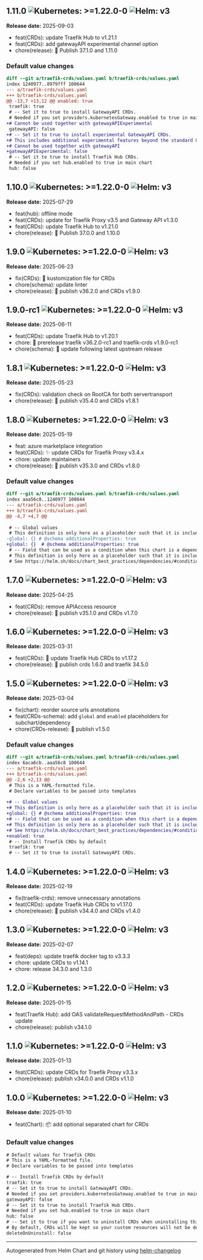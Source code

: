 
## 1.11.0  ![Kubernetes: >=1.22.0-0](https://img.shields.io/static/v1?label=Kubernetes&message=%3E%3D1.22.0-0&color=informational&logo=kubernetes) ![Helm: v3](https://img.shields.io/static/v1?label=Helm&message=v3&color=informational&logo=helm)

**Release date:** 2025-09-03

* feat(CRDs): update Traefik Hub to v1.21.1
* feat(CRDs): add gatewayAPI experimental channel option
* chore(release): :rocket: Publish 37.1.0 and 1.11.0

### Default value changes

```diff
diff --git a/traefik-crds/values.yaml b/traefik-crds/values.yaml
index 1240977..8979fff 100644
--- a/traefik-crds/values.yaml
+++ b/traefik-crds/values.yaml
@@ -13,7 +13,12 @@ enabled: true
 traefik: true
 # -- Set it to true to install GatewayAPI CRDs.
 # Needed if you set providers.kubernetesGateway.enabled to true in main chart
+# Cannot be used together with gatewayAPIExperimental
 gatewayAPI: false
+# -- Set it to true to install experimental GatewayAPI CRDs.
+# This includes additional experimental features beyond the standard Gateway API
+# Cannot be used together with gatewayAPI
+gatewayAPIExperimental: false
 # -- Set it to true to install Traefik Hub CRDs.
 # Needed if you set hub.enabled to true in main chart
 hub: false
```

## 1.10.0  ![Kubernetes: >=1.22.0-0](https://img.shields.io/static/v1?label=Kubernetes&message=%3E%3D1.22.0-0&color=informational&logo=kubernetes) ![Helm: v3](https://img.shields.io/static/v1?label=Helm&message=v3&color=informational&logo=helm)

**Release date:** 2025-07-29

* feat(hub): offline mode
* feat(CRDs): update for Traefik Proxy v3.5 and Gateway API v1.3.0
* feat(CRDs): update Traefik Hub to v1.21.0
* chore(release): 🚀 Publish 37.0.0 and 1.10.0


## 1.9.0  ![Kubernetes: >=1.22.0-0](https://img.shields.io/static/v1?label=Kubernetes&message=%3E%3D1.22.0-0&color=informational&logo=kubernetes) ![Helm: v3](https://img.shields.io/static/v1?label=Helm&message=v3&color=informational&logo=helm)

**Release date:** 2025-06-23

* fix(CRDs): :bug: kustomization file for CRDs
* chore(schema): update linter
* chore(release): 🚀 publish v36.2.0 and CRDs v1.9.0


## 1.9.0-rc1  ![Kubernetes: >=1.22.0-0](https://img.shields.io/static/v1?label=Kubernetes&message=%3E%3D1.22.0-0&color=informational&logo=kubernetes) ![Helm: v3](https://img.shields.io/static/v1?label=Helm&message=v3&color=informational&logo=helm)

**Release date:** 2025-06-11

* feat(CRDs): update Traefik Hub to v1.20.1
* chore: :rocket: prerelease traefik v36.2.0-rc1 and traefik-crds v1.9.0-rc1
* chore(schema): 🔧 update following latest upstream release


## 1.8.1  ![Kubernetes: >=1.22.0-0](https://img.shields.io/static/v1?label=Kubernetes&message=%3E%3D1.22.0-0&color=informational&logo=kubernetes) ![Helm: v3](https://img.shields.io/static/v1?label=Helm&message=v3&color=informational&logo=helm)

**Release date:** 2025-05-23

* fix(CRDs): validation check on RootCA for both servertransport
* chore(release): :rocket: publish v35.4.0 and CRDs v1.8.1


## 1.8.0  ![Kubernetes: >=1.22.0-0](https://img.shields.io/static/v1?label=Kubernetes&message=%3E%3D1.22.0-0&color=informational&logo=kubernetes) ![Helm: v3](https://img.shields.io/static/v1?label=Helm&message=v3&color=informational&logo=helm)

**Release date:** 2025-05-19

* feat: azure marketplace integration
* feat(CRDs): ✨ update CRDs for Traefik Proxy v3.4.x
* chore: update maintainers
* chore(release): :rocket: publish v35.3.0 and CRDs v1.8.0

### Default value changes

```diff
diff --git a/traefik-crds/values.yaml b/traefik-crds/values.yaml
index aaa56c8..1240977 100644
--- a/traefik-crds/values.yaml
+++ b/traefik-crds/values.yaml
@@ -4,7 +4,7 @@
 
 # -- Global values
 # This definition is only here as a placeholder such that it is included in the json schema.
-global: {} # @schema additionalProperties: true
+global: {}  # @schema additionalProperties: true
 # -- Field that can be used as a condition when this chart is a dependency.
 # This definition is only here as a placeholder such that it is included in the json schema.
 # See https://helm.sh/docs/chart_best_practices/dependencies/#conditions-and-tags for more info.
```

## 1.7.0  ![Kubernetes: >=1.22.0-0](https://img.shields.io/static/v1?label=Kubernetes&message=%3E%3D1.22.0-0&color=informational&logo=kubernetes) ![Helm: v3](https://img.shields.io/static/v1?label=Helm&message=v3&color=informational&logo=helm)

**Release date:** 2025-04-25

* feat(CRDs): remove APIAccess resource
* chore(release): :rocket: publish v35.1.0 and CRDs v1.7.0


## 1.6.0  ![Kubernetes: >=1.22.0-0](https://img.shields.io/static/v1?label=Kubernetes&message=%3E%3D1.22.0-0&color=informational&logo=kubernetes) ![Helm: v3](https://img.shields.io/static/v1?label=Helm&message=v3&color=informational&logo=helm)

**Release date:** 2025-03-31

* feat(CRDs): 🔧 update Traefik Hub CRDs to v1.17.2
* chore(release): 🚀 publish crds 1.6.0 and traefik 34.5.0


## 1.5.0  ![Kubernetes: >=1.22.0-0](https://img.shields.io/static/v1?label=Kubernetes&message=%3E%3D1.22.0-0&color=informational&logo=kubernetes) ![Helm: v3](https://img.shields.io/static/v1?label=Helm&message=v3&color=informational&logo=helm)

**Release date:** 2025-03-04

* fix(chart): reorder source urls annotations
* feat(CRDs-schema): add `global` and `enabled` placeholders for subchart/dependency
* chore(CRDs-release): 🔧 publish v1.5.0

### Default value changes

```diff
diff --git a/traefik-crds/values.yaml b/traefik-crds/values.yaml
index 6aca6cb..aaa56c8 100644
--- a/traefik-crds/values.yaml
+++ b/traefik-crds/values.yaml
@@ -2,6 +2,13 @@
 # This is a YAML-formatted file.
 # Declare variables to be passed into templates
 
+# -- Global values
+# This definition is only here as a placeholder such that it is included in the json schema.
+global: {} # @schema additionalProperties: true
+# -- Field that can be used as a condition when this chart is a dependency.
+# This definition is only here as a placeholder such that it is included in the json schema.
+# See https://helm.sh/docs/chart_best_practices/dependencies/#conditions-and-tags for more info.
+enabled: true
 # -- Install Traefik CRDs by default
 traefik: true
 # -- Set it to true to install GatewayAPI CRDs.
```

## 1.4.0  ![Kubernetes: >=1.22.0-0](https://img.shields.io/static/v1?label=Kubernetes&message=%3E%3D1.22.0-0&color=informational&logo=kubernetes) ![Helm: v3](https://img.shields.io/static/v1?label=Helm&message=v3&color=informational&logo=helm)

**Release date:** 2025-02-19

* fix(traefik-crds): remove unnecessary annotations
* feat(CRDs): update Traefik Hub CRDs to v1.17.0
* chore(release): 🚀 publish v34.4.0 and CRDs v1.4.0


## 1.3.0  ![Kubernetes: >=1.22.0-0](https://img.shields.io/static/v1?label=Kubernetes&message=%3E%3D1.22.0-0&color=informational&logo=kubernetes) ![Helm: v3](https://img.shields.io/static/v1?label=Helm&message=v3&color=informational&logo=helm)

**Release date:** 2025-02-07

* feat(deps): update traefik docker tag to v3.3.3
* chore: update CRDs to v1.14.1
* chore: release 34.3.0 and 1.3.0


## 1.2.0  ![Kubernetes: >=1.22.0-0](https://img.shields.io/static/v1?label=Kubernetes&message=%3E%3D1.22.0-0&color=informational&logo=kubernetes) ![Helm: v3](https://img.shields.io/static/v1?label=Helm&message=v3&color=informational&logo=helm)

**Release date:** 2025-01-15

* feat(Traefik Hub): add OAS validateRequestMethodAndPath - CRDs update
* chore(release): publish v34.1.0


## 1.1.0  ![Kubernetes: >=1.22.0-0](https://img.shields.io/static/v1?label=Kubernetes&message=%3E%3D1.22.0-0&color=informational&logo=kubernetes) ![Helm: v3](https://img.shields.io/static/v1?label=Helm&message=v3&color=informational&logo=helm)

**Release date:** 2025-01-13

* feat(CRDs): update CRDs for Traefik Proxy v3.3.x
* chore(release): publish v34.0.0 and CRDs v1.1.0


## 1.0.0  ![Kubernetes: >=1.22.0-0](https://img.shields.io/static/v1?label=Kubernetes&message=%3E%3D1.22.0-0&color=informational&logo=kubernetes) ![Helm: v3](https://img.shields.io/static/v1?label=Helm&message=v3&color=informational&logo=helm)

**Release date:** 2025-01-10

* feat(Chart): :package: add optional separated chart for CRDs

### Default value changes

```diff
# Default values for Traefik CRDs
# This is a YAML-formatted file.
# Declare variables to be passed into templates

# -- Install Traefik CRDs by default
traefik: true
# -- Set it to true to install GatewayAPI CRDs.
# Needed if you set providers.kubernetesGateway.enabled to true in main chart
gatewayAPI: false
# -- Set it to true to install Traefik Hub CRDs.
# Needed if you set hub.enabled to true in main chart
hub: false
# -- Set it to true if you want to uninstall CRDs when uninstalling this chart.
# By default, CRDs will be kept so your custom resources will not be deleted accidentally.
deleteOnUninstall: false
```

---
Autogenerated from Helm Chart and git history using [helm-changelog](https://github.com/mogensen/helm-changelog)
